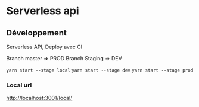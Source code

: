 # Serverless api

## Développement 

Serverless API, Deploy avec CI

Branch master =&gt; PROD Branch Staging =&gt; DEV

`yarn start --stage local` `yarn start --stage dev` `yarn start --stage prod`

### Local url

[http://localhost:3001/local/](http://localhost:3001/local/)

